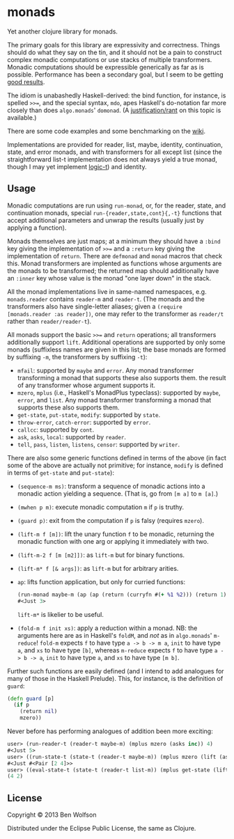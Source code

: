 # monads

Yet another clojure library for monads.

The primary goals for this library are expressivity and correctness. Things
should do what they say on the tin, and it should not be a pain to
construct complex monadic computations or use stacks of multiple
transformers. Monadic computations should be expressible generically
as far as is possible. Performance has been a secondary goal, but I
seem to be getting [good
results](https://github.com/bwo/monads/wiki/Tree-numbering-benchmark).

The idiom is unabashedly Haskell-derived: the bind function, for
instance, is spelled `>>=`, and the special syntax, `mdo`, apes
Haskell's do-notation far more closely than does `algo.monads`'
`domonad`. (A
[justification/rant](https://bitbucket.org/kenko/macroparser/src/eb372fec0e3a30daf7e8d946cacea4ceba86a0ea/src/macroparser/monads.clj?at=default#cl-7)
on this topic is available.)

There are some code examples and some benchmarking on the [wiki](https://github.com/bwo/monads/wiki).

Implementations are provided for reader, list, maybe, identity,
continuation, state, and error monads, and with transformers for all
except list (since the straightforward list-t implementation does not
always yield a true monad, though I may yet implement
[logic-t](http://hackage.haskell.org/package/logict)) and identity.

## Usage

Monadic computations are run using `run-monad`, or, for the reader,
state, and continuation monads, special `run-{reader,state,cont}{,-t}`
functions that accept additional parameters and unwrap the results
(usually just by applying a function).

Monads themselves are just maps; at a minimum they should have a
`:bind` key giving the implementation of `>>=` and a `:return` key
giving the implementation of `return`. There are `defmonad` and
`monad` macros that check this. Monad transformers are implented as
functions whose arguments are the monads to be transformed; the
returned map should additionally have an `:inner` key whose value is
the monad "one layer down" in the stack.

All the monad implementations live in same-named namespaces, e.g.
`monads.reader` contains `reader-m` and `reader-t`. (The monads and
the transformers also have single-letter aliases; given a `(require
[monads.reader :as reader])`, one may refer to the transformer as
`reader/t` rather than `reader/reader-t`).

All monads support the basic `>>=` and `return` operations; all
transformers additionally support `lift`. Additional operations are
supported by only some monads (suffixless names are given in this
list; the base monads are formed by suffixing `-m`, the transformers
by suffixing `-t`):

- `mfail`: supported by `maybe` and `error`. Any monad transformer
   transforming a monad that supports these also supports them.
   the result of any transformer whose argument supports it.
- `mzero`, `mplus` (i.e., Haskell's MonadPlus typeclass): supported by
   `maybe`, `error`, and `list`. Any monad transformer transforming a
   monad that supports these also supports them.
- `get-state`, `put-state`, `modify`: supported by `state`.
- `throw-error`, `catch-error`: supported by `error`.
- `callcc`: supported by `cont`.
- `ask`, `asks`, `local`: supported by `reader`.
- `tell`, `pass`, `listen`, `listens`, `censor`: supported by
   `writer`.

There are also some generic functions defined in terms of the above
(in fact some of the above are actually not primitive; for instance,
`modify` is defined in terms of `get-state` and `put-state`):

- `(sequence-m ms)`: transform a sequence of monadic actions into a
    monadic action yielding a sequence. (That is, go from `[m a]` to
    `m [a]`.)
- `(mwhen p m)`: execute monadic computation `m` if `p` is truthy.
- `(guard p)`: exit from the computation if `p` is falsy (requires
   `mzero`).
- `(lift-m f [m])`: lift the unary function `f` to be
    monadic, returning the monadic function with one arg or applying it
    immediately with two.
- `(lift-m-2 f [m [m2]])`: as `lift-m` but for binary functions.
- `(lift-m* f [& args])`: as `lift-m` but for arbitrary arities.
- `ap`: lifts function application, but only for curried functions:

   ```clojure
   (run-monad maybe-m (ap (ap (return (curryfn #(+ %1 %2))) (return 1)) (return 2)))
   #<Just 3>
   ```

   `lift-m*` is likelier to be useful.
- `(fold-m f init xs)`: apply a reduction within a monad. NB: the
   arguments here  are as in Haskell's `foldM`, and *not* as in
   `algo.monads`' `m-reduce`! `fold-m` expects `f` to have type `a ->
   b -> m a`, `init` to have type `a`, and `xs` to have type `[b]`,
   whereas `m-reduce` expects `f` to have type `a -> b -> a`, `init`
   to have  type `a`, and `xs` to have type `[m b]`.

Further such functions are easily defined (and I intend to add
analogues for many of those in the Haskell Prelude). This, for
instance, is the definition of `guard`:

```clojure
(defn guard [p]
  (if p
    (return nil)
    mzero))
```

Never before has performing analogues of addition been more exciting:

```clojure
user> (run-reader-t (reader-t maybe-m) (mplus mzero (asks inc)) 4)
#<Just 5>
user> ((run-state-t (state-t (reader-t maybe-m)) (mplus mzero (lift (asks inc))) 4) 1)
#<Just #<Pair [2 4]>>
user> ((eval-state-t (state-t (reader-t list-m)) (mplus get-state (lift (asks inc))) 4) 1)
(4 2)
```

## License

Copyright © 2013 Ben Wolfson 

Distributed under the Eclipse Public License, the same as Clojure.
